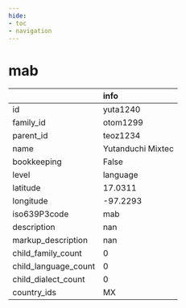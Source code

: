 ```yaml
---
hide:
- toc
- navigation
---
```

# mab
|                      | info              |
|:---------------------|:------------------|
| id                   | yuta1240          |
| family_id            | otom1299          |
| parent_id            | teoz1234          |
| name                 | Yutanduchi Mixtec |
| bookkeeping          | False             |
| level                | language          |
| latitude             | 17.0311           |
| longitude            | -97.2293          |
| iso639P3code         | mab               |
| description          | nan               |
| markup_description   | nan               |
| child_family_count   | 0                 |
| child_language_count | 0                 |
| child_dialect_count  | 0                 |
| country_ids          | MX                |